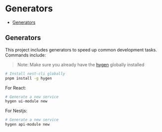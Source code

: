 # Generators

- [Generators](#generators)

## Generators

This project includes generators to speed up common development tasks. Commands include:

> Note: Make sure you already have the [hygen](https://www.hygen.io/) globally installed

```bash
# Install nest-cli globally
pnpm install -g hygen
```

For React:

```bash
# Generate a new service
hygen ui-module new
```

For Nestjs:

```bash
# Generate a new service
hygen api-module new
```
